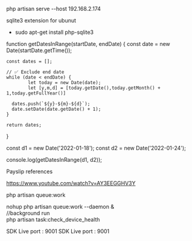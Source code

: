 php artisan serve --host 192.168.2.174

sqlite3 extension for ubunut
  - sudo apt-get install php-sqlite3

function getDatesInRange(startDate, endDate) {
    const date = new Date(startDate.getTime());
  
    const dates = [];
  
    // ✅ Exclude end date
    while (date < endDate) {
            let today = new Date(date);
            let [y,m,d] = [today.getDate(),today.getMonth() + 1,today.getFullYear()]

      dates.push(`${y}-${m}-${d}`);
      date.setDate(date.getDate() + 1);
    }
  
    return dates;
  }
  
  const d1 = new Date('2022-01-18');
  const d2 = new Date('2022-01-24');
  
  console.log(getDatesInRange(d1, d2));


  Payslip references

  https://www.youtube.com/watch?v=AY3EEGGHV3Y


  php artisan queue:work

  nohup php artisan queue:work --daemon &   
  //background run   
  php artisan task:check_device_health

SDK  Live port : 9001
SDK  Live port : 9001
